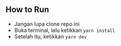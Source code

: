 ## How to Run

- Jangan lupa clone repo ini
- Buka terminal, lalu ketikkan `yarn install`
- Setelah itu, ketikkan `yarn dev`
